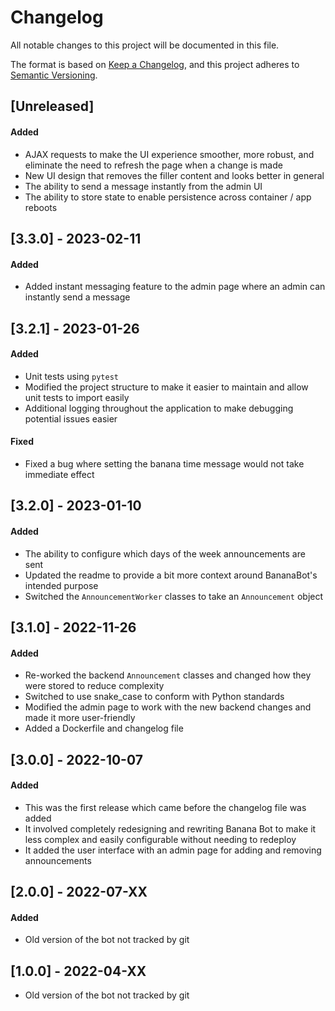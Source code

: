 # Changelog

All notable changes to this project will be documented in this file.

The format is based on [Keep a Changelog](https://keepachangelog.com/en/1.0.0/),
and this project adheres to [Semantic Versioning](https://semver.org/spec/v2.0.0.html).

## [Unreleased]

#### Added
- AJAX requests to make the UI experience smoother, more robust, and eliminate the need to refresh the page when a change is made
- New UI design that removes the filler content and looks better in general
- The ability to send a message instantly from the admin UI
- The ability to store state to enable persistence across container / app reboots

## [3.3.0] - 2023-02-11

#### Added
- Added instant messaging feature to the admin page where an admin can instantly send a message

## [3.2.1] - 2023-01-26

#### Added
- Unit tests using `pytest`
- Modified the project structure to make it easier to maintain and allow unit tests to import easily
- Additional logging throughout the application to make debugging potential issues easier

#### Fixed
- Fixed a bug where setting the banana time message would not take immediate effect

## [3.2.0] - 2023-01-10

#### Added
- The ability to configure which days of the week announcements are sent
- Updated the readme to provide a bit more context around BananaBot's intended purpose
- Switched the `AnnouncementWorker` classes to take an `Announcement` object 

## [3.1.0] - 2022-11-26

#### Added
- Re-worked the backend `Announcement` classes and changed how they were stored to reduce complexity
- Switched to use snake_case to conform with Python standards
- Modified the admin page to work with the new backend changes and made it more user-friendly
- Added a Dockerfile and changelog file

## [3.0.0] - 2022-10-07

#### Added
- This was the first release which came before the changelog file was added
- It involved completely redesigning and rewriting Banana Bot to make it less complex and easily configurable without needing to redeploy
- It added the user interface with an admin page for adding and removing announcements

## [2.0.0] - 2022-07-XX

#### Added
- Old version of the bot not tracked by git

## [1.0.0] - 2022-04-XX
- Old version of the bot not tracked by git